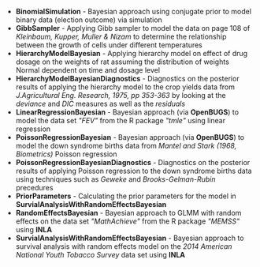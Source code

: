 * __BinomialSimulation__ - Bayesian approach using conjugate prior to model binary data (election outcome) via simulation
* __GibbSampler__ - Applying Gibb sampler to model the data on page 108 of _Kleinbaum, Kupper, Muller & Nizam_ to determine the relationship between the growth of cells under different temperatures
* __HierarchyModelBayesian__ - Applying hierarchy model on effect of drug dosage on the weights of rat assuming the distribution of weights Normal dependent on time and dosage level
* __HierarchyModelBayesianDiagnostics__ - Diagnostics on the posterior results of applying the hierarchy model to the crop yields data from _J.Agricultural Eng. Research, 1975, pp 353-363_ by looking at the _deviance_ and _DIC_ measures as well as the _residuals_
* __LinearRegressionBayesian__ - Bayesian approach (via **OpenBUGS**) to model the data set _"FEV"_ from the R package _"tmle"_ using linear regression
* __PoissonRegressionBayesian__ - Bayesian approach (via **OpenBUGS**) to model the down syndrome births data from _Mantel and Stark (1968, Biometrics)_ Poisson regression
* __PoissonRegressionBayesianDiagnostics__ - Diagnostics on the posterior results of applying Poisson regression to the down syndrome births data using techniques such as _Geweke_ and _Brooks-Gelman-Rubin_ precedures
* __PriorParameters__ - Calculating the prior parameters for the model in **SurvialAnalysisWithRandomEffectsBayesian**
* __RandomEffectsBayesian__ - Bayesian approach to GLMM with random effects on the data set _"MathAchieve"_ from the R package _"MEMSS"_ using **INLA** 
* __SurvialAnalysisWithRandomEffectsBayesian__ - Bayesian approach to survival analysis with random effects model on the _2014 American National Youth Tobacco Survey_ data set using **INLA**
